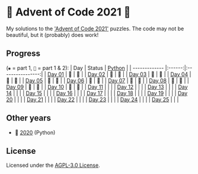 # 🎄 Advent of Code 2021 🎄
My solutions to the ['Advent of Code 2021'](https://adventofcode.com/2021/) puzzles. The code may not be beautiful, but it (probably) does work!

## Progress

(`✱` = part 1, `🌟` = part 1 & 2):
| Day           | Status | [Python](python) |
| ------------- |:------:|:----------------:|
| [Day 01][d01] | 🌟 | 🌟 |
| [Day 02][d02] | 🌟 | 🌟 |
| [Day 03][d03] | 🌟 | 🌟 |
| [Day 04][d04] | 🌟 | 🌟 |
| [Day 05][d05] | 🌟 | 🌟 |
| [Day 06][d06] | 🌟 | 🌟 |
| [Day 07][d07] | 🌟 | 🌟 |
| [Day 08][d08] | 🌟 | 🌟 |
| [Day 09][d09] | 🌟 | 🌟 |
| [Day 10][d10] | 🌟 | 🌟 |
| [Day 11][d11] |  |  |
| [Day 12][d12] |  |  |
| [Day 13][d13] |  |  |
| [Day 14][d14] |  |  |
| [Day 15][d15] |  |  |
| [Day 16][d16] |  |  |
| [Day 17][d17] |  |  |
| [Day 18][d18] |  |  |
| [Day 19][d19] |  |  |
| [Day 20][d20] |  |  |
| [Day 21][d21] |  |  |
| [Day 22][d22] |  |  |
| [Day 23][d23] |  |  |
| [Day 24][d24] |  |  |
| [Day 25][d25] |  |  |

## Other years

- 🎄 [2020](https://github.com/NesjaCode/advent-of-code-2020) (Python)

## License

Licensed under the [AGPL-3.0 License](LICENSE).

[d01]: https://adventofcode.com/2021/day/1
[d02]: https://adventofcode.com/2021/day/2
[d03]: https://adventofcode.com/2021/day/3
[d04]: https://adventofcode.com/2021/day/4
[d05]: https://adventofcode.com/2021/day/5
[d06]: https://adventofcode.com/2021/day/6
[d07]: https://adventofcode.com/2021/day/7
[d08]: https://adventofcode.com/2021/day/8
[d09]: https://adventofcode.com/2021/day/9
[d10]: https://adventofcode.com/2021/day/10
[d11]: https://adventofcode.com/2021/day/11
[d12]: https://adventofcode.com/2021/day/12
[d13]: https://adventofcode.com/2021/day/13
[d14]: https://adventofcode.com/2021/day/14
[d15]: https://adventofcode.com/2021/day/15
[d16]: https://adventofcode.com/2021/day/16
[d17]: https://adventofcode.com/2021/day/17
[d18]: https://adventofcode.com/2021/day/18
[d19]: https://adventofcode.com/2021/day/19
[d20]: https://adventofcode.com/2021/day/20
[d21]: https://adventofcode.com/2021/day/21
[d22]: https://adventofcode.com/2021/day/22
[d23]: https://adventofcode.com/2021/day/23
[d24]: https://adventofcode.com/2021/day/24
[d25]: https://adventofcode.com/2021/day/25
